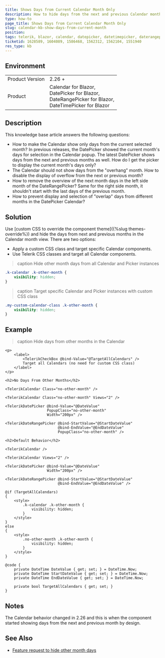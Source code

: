 ```yaml
---
title: Shows Days from Current Calendar Month Only
description: How to hide days from the next and previous Calendar month and only show the days from the current month.
type: how-to
page_title: Shows Days from Current Calendar Month Only
slug: calendar-kb-show-days-from-current-month
position: 
tags: telerik, blazor, calendar, datepicker, datetimepicker, daterangepicker
ticketid: 1628589, 1604089, 1586468, 1562312, 1562104, 1551940
res_type: kb
---
```


## Environment
<table>
    <tbody>
        <tr>
            <td>Product Version</td>
            <td>2.26 +</td>
        </tr>
        <tr>
            <td>Product</td>
            <td>
                Calendar for Blazor, <br />
                DatePicker for Blazor, <br />
                DateRangePicker for Blazor, <br />
                DateTimePicker for Blazor
            </td>
        </tr>
    </tbody>
</table>


## Description

This knowledge base article answers the following questions:

* How to make the Calendar show only days from the current selected month? In previous releases, the DatePicker showed the current month's days for selection in the Calendar popup. The latest DatePicker shows days from the next and previous months as well. How do I get the picker to display the current month's days only?
* The Calendar should not show days from the "overhang" month. How to disable the display of overflow from the next or previous month?
* How to remove the overview of the next month days in the left side month of the DateRangePicker? Same for the right side month, it shouldn't start with the last days of the previous month.
* How to prevent display and selection of "overlap" days from different months in the DatePicker Calendar? 


## Solution

Use [custom CSS to override the component theme]({%slug themes-override%}) and hide the days from next and previous months in the Calendar month view. There are two options:

* Apply a custom CSS class and target specific Calendar components.
* Use Telerik CSS classes and target all Calendar components.

>caption Hide other month days from all Calendar and Picker instances

<div class="skip-repl"></div>

````CSS
.k-calendar .k-other-month {
    visibility: hidden;
}
````

>caption Target specific Calendar and Picker instances with custom CSS class

<div class="skip-repl"></div>

````CSS
.my-custom-calendar-class .k-other-month {
    visibility: hidden;
}
````


## Example

>caption Hide days from other months in the Calendar

````CSHTML
<p>
    <label>
        <TelerikCheckBox @bind-Value="@TargetAllCalendars" />
        Target all Calendars (no need for custom CSS class)
    </label>
</p>

<h2>No Days From Other Months</h2>

<TelerikCalendar Class="no-other-month" />

<TelerikCalendar Class="no-other-month" Views="2" />

<TelerikDatePicker @bind-Value="@DateValue"
                   PopupClass="no-other-month"
                   Width="200px" />

<TelerikDateRangePicker @bind-StartValue="@StartDateValue"
                        @bind-EndValue="@EndDateValue"
                        PopupClass="no-other-month" />

<h2>Default Behavior</h2>

<TelerikCalendar />

<TelerikCalendar Views="2" />

<TelerikDatePicker @bind-Value="@DateValue"
                   Width="200px" />

<TelerikDateRangePicker @bind-StartValue="@StartDateValue"
                        @bind-EndValue="@EndDateValue" />

@if (TargetAllCalendars)
{
    <style>
        .k-calendar .k-other-month {
            visibility: hidden;
        }
    </style>
}
else
{
    <style>
        .no-other-month .k-other-month {
            visibility: hidden;
        }
    </style>
}

@code {
    private DateTime DateValue { get; set; } = DateTime.Now;
    private DateTime StartDateValue { get; set; } = DateTime.Now;
    private DateTime EndDateValue { get; set; } = DateTime.Now;

    private bool TargetAllCalendars { get; set; }
}
````

## Notes

The Calendar behavior changed in 2.26 and this is when the component started showing days from the next and previous month by design.

## See Also

* [Feature request to hide other month days](https://feedback.telerik.com/blazor/1562492-customize-the-rendering-of-other-month-dates-in-the-calendar)
